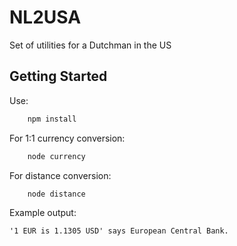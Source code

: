 # NL2USA

Set of utilities for a Dutchman in the US

## Getting Started

Use:

```bash
    npm install
```

For 1:1 currency conversion:

```bash
    node currency
```

For distance conversion:

```bash
    node distance
```

Example output:

```console
'1 EUR is 1.1305 USD' says European Central Bank.
```
